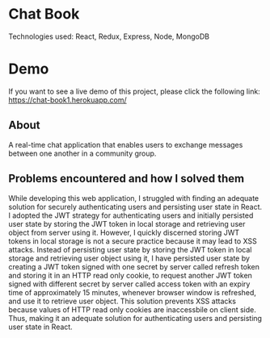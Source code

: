 # Chat Book
Technologies used: React, Redux, Express, Node, MongoDB<br/>

# Demo 
If you want to see a live demo of this project, please click the following link: https://chat-book1.herokuapp.com/

## About 
A real-time chat application that enables users to exchange messages between one another in a community group.

## Problems encountered and how I solved them 
While developing this web application, I struggled with finding an adequate solution for securely authenticating users and persisting user state in React. I adopted the JWT strategy for authenticating users and initially persisted user state by storing the JWT token in local storage and retrieving user object from server using it. However, I quickly discerned storing JWT tokens in local storage is not a secure practice because it may lead to XSS attacks. Instead of persisting user state by storing the JWT token in local storage and retrieving user object using it, I have persisted user state by creating a JWT token signed with one secret by server called refresh token and storing it in an HTTP read only cookie, to request another JWT token signed with different secret by server called access token with an expiry time of approximately 15 minutes, whenever browser window is refreshed, and use it to retrieve user object. This solution prevents XSS attacks because values of HTTP read only cookies are inaccessbile on client side. Thus, making it an adequate solution for authenticating users and persisting user state in React. 

